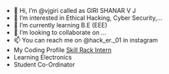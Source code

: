 - 👋 Hi, I’m @vjgiri called as GIRI SHANAR V J
- 👀 I’m interested in Ethical Hacking, Cyber Security,... 
- 🌱 I’m currently learning B.E (EEE)
- 💞️ I’m looking to collaborate on ...
- 📫 You can reach me on @hack_er._01 in instagram
- My Coding Profile <a href="http://www.skillrack.com/profile/376570/vjgiri">Skill Rack Intern</a>
- Learning Electronics
- Student Co-Ordinator
<!---
vjgiri/vjgiri is a ✨ special ✨ repository because its `README.md` (this file) appears on your GitHub profile.
You can click the Preview link to take a look at your changes.
--->


